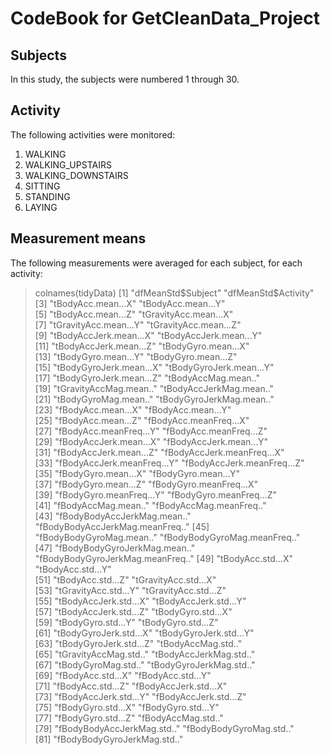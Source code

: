 # CodeBook for GetCleanData_Project

## Subjects
In this study, the subjects were numbered 1 through 30.

## Activity
The following activities were monitored:
1. WALKING
2. WALKING_UPSTAIRS
3. WALKING_DOWNSTAIRS
4. SITTING
5. STANDING
6. LAYING

## Measurement means
The following measurements were averaged for each subject, for each activity:

> colnames(tidyData)
 [1] "dfMeanStd$Subject"               "dfMeanStd$Activity"             
 [3] "tBodyAcc.mean...X"               "tBodyAcc.mean...Y"              
 [5] "tBodyAcc.mean...Z"               "tGravityAcc.mean...X"           
 [7] "tGravityAcc.mean...Y"            "tGravityAcc.mean...Z"           
 [9] "tBodyAccJerk.mean...X"           "tBodyAccJerk.mean...Y"          
[11] "tBodyAccJerk.mean...Z"           "tBodyGyro.mean...X"             
[13] "tBodyGyro.mean...Y"              "tBodyGyro.mean...Z"             
[15] "tBodyGyroJerk.mean...X"          "tBodyGyroJerk.mean...Y"         
[17] "tBodyGyroJerk.mean...Z"          "tBodyAccMag.mean.."             
[19] "tGravityAccMag.mean.."           "tBodyAccJerkMag.mean.."         
[21] "tBodyGyroMag.mean.."             "tBodyGyroJerkMag.mean.."        
[23] "fBodyAcc.mean...X"               "fBodyAcc.mean...Y"              
[25] "fBodyAcc.mean...Z"               "fBodyAcc.meanFreq...X"          
[27] "fBodyAcc.meanFreq...Y"           "fBodyAcc.meanFreq...Z"          
[29] "fBodyAccJerk.mean...X"           "fBodyAccJerk.mean...Y"          
[31] "fBodyAccJerk.mean...Z"           "fBodyAccJerk.meanFreq...X"      
[33] "fBodyAccJerk.meanFreq...Y"       "fBodyAccJerk.meanFreq...Z"      
[35] "fBodyGyro.mean...X"              "fBodyGyro.mean...Y"             
[37] "fBodyGyro.mean...Z"              "fBodyGyro.meanFreq...X"         
[39] "fBodyGyro.meanFreq...Y"          "fBodyGyro.meanFreq...Z"         
[41] "fBodyAccMag.mean.."              "fBodyAccMag.meanFreq.."         
[43] "fBodyBodyAccJerkMag.mean.."      "fBodyBodyAccJerkMag.meanFreq.." 
[45] "fBodyBodyGyroMag.mean.."         "fBodyBodyGyroMag.meanFreq.."    
[47] "fBodyBodyGyroJerkMag.mean.."     "fBodyBodyGyroJerkMag.meanFreq.."
[49] "tBodyAcc.std...X"                "tBodyAcc.std...Y"               
[51] "tBodyAcc.std...Z"                "tGravityAcc.std...X"            
[53] "tGravityAcc.std...Y"             "tGravityAcc.std...Z"            
[55] "tBodyAccJerk.std...X"            "tBodyAccJerk.std...Y"           
[57] "tBodyAccJerk.std...Z"            "tBodyGyro.std...X"              
[59] "tBodyGyro.std...Y"               "tBodyGyro.std...Z"              
[61] "tBodyGyroJerk.std...X"           "tBodyGyroJerk.std...Y"          
[63] "tBodyGyroJerk.std...Z"           "tBodyAccMag.std.."              
[65] "tGravityAccMag.std.."            "tBodyAccJerkMag.std.."          
[67] "tBodyGyroMag.std.."              "tBodyGyroJerkMag.std.."         
[69] "fBodyAcc.std...X"                "fBodyAcc.std...Y"               
[71] "fBodyAcc.std...Z"                "fBodyAccJerk.std...X"           
[73] "fBodyAccJerk.std...Y"            "fBodyAccJerk.std...Z"           
[75] "fBodyGyro.std...X"               "fBodyGyro.std...Y"              
[77] "fBodyGyro.std...Z"               "fBodyAccMag.std.."              
[79] "fBodyBodyAccJerkMag.std.."       "fBodyBodyGyroMag.std.."         
[81] "fBodyBodyGyroJerkMag.std.."     
> 

